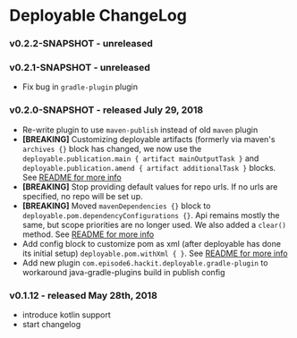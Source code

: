 # Deployable ChangeLog

### v0.2.2-SNAPSHOT - unreleased


### v0.2.1-SNAPSHOT - unreleased
- Fix bug in `gradle-plugin` plugin

### v0.2.0-SNAPSHOT - released July 29, 2018
- Re-write plugin to use `maven-publish` instead of old `maven` plugin
- **[BREAKING]** Customizing deployable artifacts (formerly via maven's `archives {}` block has changed, we now use the `deployable.publication.main { artifact mainOutputTask }` and `deployable.publication.amend { artifact additionalTask }` blocks. See [README for more info](README.md#customize-published-artifacts)
- **[BREAKING]** Stop providing default values for repo urls. If no urls are specified, no repo will be set up.
- **[BREAKING]** Moved `mavenDependencies {}` block to `deployable.pom.dependencyConfigurations {}`. Api remains mostly the same, but scope priorities are no longer used. We also added a `clear()` method. See [README for more info](README.md#customize-dependencies)
- Add config block to customize pom as xml (after deployable has done its initial setup) `deployable.pom.withXml { }`. See [README for more info](README.md#customize-pom-as-xml)
- Add new plugin `com.episode6.hackit.deployable.gradle-plugin` to workaround java-gradle-plugins build in publish config


### v0.1.12 - released May 28th, 2018
- introduce kotlin support
- start changelog
